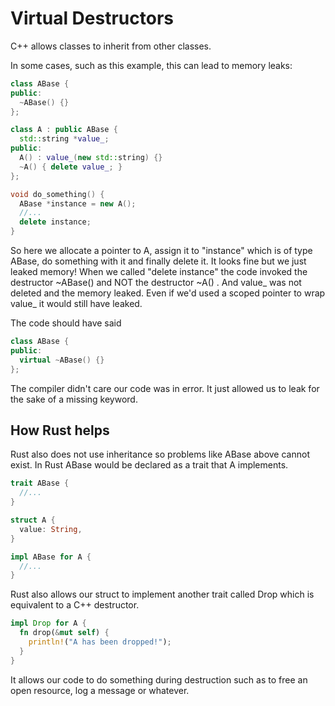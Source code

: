 # Virtual Destructors

C++ allows classes to inherit from other classes.

In some cases, such as this example, this can lead to memory leaks:

```c++
class ABase {
public:
  ~ABase() {}
};

class A : public ABase {
  std::string *value_;
public:
  A() : value_(new std::string) {}
  ~A() { delete value_; }
};

void do_something() {
  ABase *instance = new A();
  //...
  delete instance;
}
```

So here we allocate a pointer to A, assign it to "instance" which is of type ABase, do something with it and finally delete it. It looks fine but we just leaked memory! When we called "delete instance" the code invoked the destructor ~ABase() and NOT the destructor ~A() . And value_ was not deleted and the memory leaked. Even if we'd used a scoped pointer to wrap value_ it would still have leaked.

The code should have said

```c++
class ABase {
public:
  virtual ~ABase() {}
};
```

The compiler didn't care our code was in error. It just allowed us to leak for the sake of a missing keyword.

## How Rust helps

Rust also does not use inheritance so problems like ABase above cannot exist. In Rust ABase would be declared as a trait that A implements.

```rust
trait ABase {
  //...
}

struct A {
  value: String,
}

impl ABase for A {
  //...
}
```

Rust also allows our struct to implement another trait called Drop which is equivalent to a C++ destructor.

```rust
impl Drop for A {
  fn drop(&mut self) {
    println!("A has been dropped!");
  }
}
```

It allows our code to do something during destruction such as to free an open resource, log a message or whatever.
